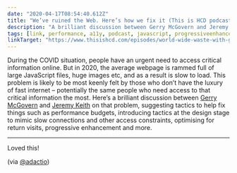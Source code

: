 ```yaml
---
date: "2020-04-17T08:54:40.612Z"
title: "We’ve ruined the Web. Here’s how we fix it (This is HCD podcast)"
description: "A brilliant discussion between Gerry McGovern and Jeremy Keith on how to fix the problem of bloated, slow-loading web pages and digital waste in general"
tags: [link, performance, a11y, podcast, javascript, progressiveenhancement]
linkTarget: "https://www.thisishcd.com/episodes/world-wide-waste-with-gerry-mcgovern/jeremy-keith-weve-ruined-the-web-heres-how-we-fix-it/"
---
```

During the COVID situation, people have an urgent need to access critical information online. But in 2020, the average webpage is rammed full of large JavaScript files, huge images etc, and as a result is slow to load. This problem is likely to be most keenly felt by those who don’t have the luxury of fast internet – potentially the same people who need access to that critical information the most. Here’s a brilliant discussion between [Gerry McGovern](https://gerrymcgovern.com/) and [Jeremy Keith](https://adactio.com/) on that problem, suggesting tactics to help fix things such as performance budgets, introducing tactics at the design stage to mimic slow connections and other access constraints, optimising for return visits, progressive enhancement and more.

---

Loved this! 

(via [@adactio](https://twitter.com/adactio))
